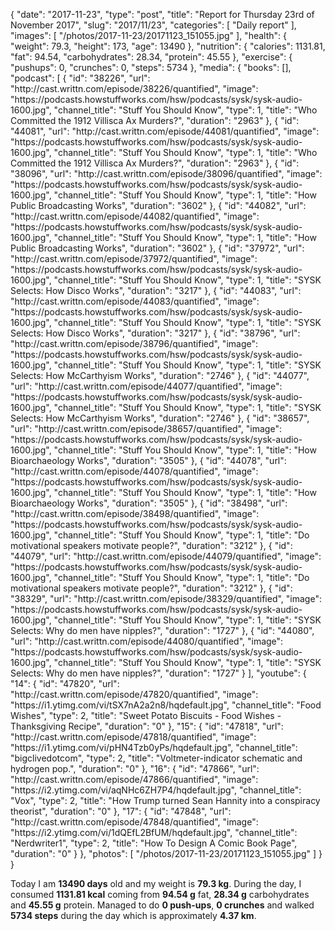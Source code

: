 {
    "date": "2017-11-23",
    "type": "post",
    "title": "Report for Thursday 23rd of November 2017",
    "slug": "2017\/11\/23",
    "categories": [
        "Daily report"
    ],
    "images": [
        "\/photos\/2017-11-23\/20171123_151055.jpg"
    ],
    "health": {
        "weight": 79.3,
        "height": 173,
        "age": 13490
    },
    "nutrition": {
        "calories": 1131.81,
        "fat": 94.54,
        "carbohydrates": 28.34,
        "protein": 45.55
    },
    "exercise": {
        "pushups": 0,
        "crunches": 0,
        "steps": 5734
    },
    "media": {
        "books": [],
        "podcast": [
            {
                "id": "38226",
                "url": "http:\/\/cast.writtn.com\/episode\/38226\/quantified",
                "image": "https:\/\/podcasts.howstuffworks.com\/hsw\/podcasts\/sysk\/sysk-audio-1600.jpg",
                "channel_title": "Stuff You Should Know",
                "type": 1,
                "title": "Who Committed the 1912 Villisca Ax Murders?",
                "duration": "2963"
            },
            {
                "id": "44081",
                "url": "http:\/\/cast.writtn.com\/episode\/44081\/quantified",
                "image": "https:\/\/podcasts.howstuffworks.com\/hsw\/podcasts\/sysk\/sysk-audio-1600.jpg",
                "channel_title": "Stuff You Should Know",
                "type": 1,
                "title": "Who Committed the 1912 Villisca Ax Murders?",
                "duration": "2963"
            },
            {
                "id": "38096",
                "url": "http:\/\/cast.writtn.com\/episode\/38096\/quantified",
                "image": "https:\/\/podcasts.howstuffworks.com\/hsw\/podcasts\/sysk\/sysk-audio-1600.jpg",
                "channel_title": "Stuff You Should Know",
                "type": 1,
                "title": "How Public Broadcasting Works",
                "duration": "3602"
            },
            {
                "id": "44082",
                "url": "http:\/\/cast.writtn.com\/episode\/44082\/quantified",
                "image": "https:\/\/podcasts.howstuffworks.com\/hsw\/podcasts\/sysk\/sysk-audio-1600.jpg",
                "channel_title": "Stuff You Should Know",
                "type": 1,
                "title": "How Public Broadcasting Works",
                "duration": "3602"
            },
            {
                "id": "37972",
                "url": "http:\/\/cast.writtn.com\/episode\/37972\/quantified",
                "image": "https:\/\/podcasts.howstuffworks.com\/hsw\/podcasts\/sysk\/sysk-audio-1600.jpg",
                "channel_title": "Stuff You Should Know",
                "type": 1,
                "title": "SYSK Selects: How Disco Works",
                "duration": "3217"
            },
            {
                "id": "44083",
                "url": "http:\/\/cast.writtn.com\/episode\/44083\/quantified",
                "image": "https:\/\/podcasts.howstuffworks.com\/hsw\/podcasts\/sysk\/sysk-audio-1600.jpg",
                "channel_title": "Stuff You Should Know",
                "type": 1,
                "title": "SYSK Selects: How Disco Works",
                "duration": "3217"
            },
            {
                "id": "38796",
                "url": "http:\/\/cast.writtn.com\/episode\/38796\/quantified",
                "image": "https:\/\/podcasts.howstuffworks.com\/hsw\/podcasts\/sysk\/sysk-audio-1600.jpg",
                "channel_title": "Stuff You Should Know",
                "type": 1,
                "title": "SYSK Selects: How McCarthyism Works",
                "duration": "2746"
            },
            {
                "id": "44077",
                "url": "http:\/\/cast.writtn.com\/episode\/44077\/quantified",
                "image": "https:\/\/podcasts.howstuffworks.com\/hsw\/podcasts\/sysk\/sysk-audio-1600.jpg",
                "channel_title": "Stuff You Should Know",
                "type": 1,
                "title": "SYSK Selects: How McCarthyism Works",
                "duration": "2746"
            },
            {
                "id": "38657",
                "url": "http:\/\/cast.writtn.com\/episode\/38657\/quantified",
                "image": "https:\/\/podcasts.howstuffworks.com\/hsw\/podcasts\/sysk\/sysk-audio-1600.jpg",
                "channel_title": "Stuff You Should Know",
                "type": 1,
                "title": "How Bioarchaeology Works",
                "duration": "3505"
            },
            {
                "id": "44078",
                "url": "http:\/\/cast.writtn.com\/episode\/44078\/quantified",
                "image": "https:\/\/podcasts.howstuffworks.com\/hsw\/podcasts\/sysk\/sysk-audio-1600.jpg",
                "channel_title": "Stuff You Should Know",
                "type": 1,
                "title": "How Bioarchaeology Works",
                "duration": "3505"
            },
            {
                "id": "38498",
                "url": "http:\/\/cast.writtn.com\/episode\/38498\/quantified",
                "image": "https:\/\/podcasts.howstuffworks.com\/hsw\/podcasts\/sysk\/sysk-audio-1600.jpg",
                "channel_title": "Stuff You Should Know",
                "type": 1,
                "title": "Do motivational speakers motivate people?",
                "duration": "3212"
            },
            {
                "id": "44079",
                "url": "http:\/\/cast.writtn.com\/episode\/44079\/quantified",
                "image": "https:\/\/podcasts.howstuffworks.com\/hsw\/podcasts\/sysk\/sysk-audio-1600.jpg",
                "channel_title": "Stuff You Should Know",
                "type": 1,
                "title": "Do motivational speakers motivate people?",
                "duration": "3212"
            },
            {
                "id": "38329",
                "url": "http:\/\/cast.writtn.com\/episode\/38329\/quantified",
                "image": "https:\/\/podcasts.howstuffworks.com\/hsw\/podcasts\/sysk\/sysk-audio-1600.jpg",
                "channel_title": "Stuff You Should Know",
                "type": 1,
                "title": "SYSK Selects: Why do men have nipples?",
                "duration": "1727"
            },
            {
                "id": "44080",
                "url": "http:\/\/cast.writtn.com\/episode\/44080\/quantified",
                "image": "https:\/\/podcasts.howstuffworks.com\/hsw\/podcasts\/sysk\/sysk-audio-1600.jpg",
                "channel_title": "Stuff You Should Know",
                "type": 1,
                "title": "SYSK Selects: Why do men have nipples?",
                "duration": "1727"
            }
        ],
        "youtube": {
            "14": {
                "id": "47820",
                "url": "http:\/\/cast.writtn.com\/episode\/47820\/quantified",
                "image": "https:\/\/i1.ytimg.com\/vi\/tSX7nA2a2n8\/hqdefault.jpg",
                "channel_title": "Food Wishes",
                "type": 2,
                "title": "Sweet Potato Biscuits - Food Wishes - Thanksgiving Recipe",
                "duration": "0"
            },
            "15": {
                "id": "47818",
                "url": "http:\/\/cast.writtn.com\/episode\/47818\/quantified",
                "image": "https:\/\/i1.ytimg.com\/vi\/pHN4Tzb0yPs\/hqdefault.jpg",
                "channel_title": "bigclivedotcom",
                "type": 2,
                "title": "Voltmeter-indicator schematic and hydrogen pop.",
                "duration": "0"
            },
            "16": {
                "id": "47866",
                "url": "http:\/\/cast.writtn.com\/episode\/47866\/quantified",
                "image": "https:\/\/i2.ytimg.com\/vi\/aqNHc6ZH7P4\/hqdefault.jpg",
                "channel_title": "Vox",
                "type": 2,
                "title": "How Trump turned Sean Hannity into a conspiracy theorist",
                "duration": "0"
            },
            "17": {
                "id": "47848",
                "url": "http:\/\/cast.writtn.com\/episode\/47848\/quantified",
                "image": "https:\/\/i2.ytimg.com\/vi\/1dQEfL2BfUM\/hqdefault.jpg",
                "channel_title": "Nerdwriter1",
                "type": 2,
                "title": "How To Design A Comic Book Page",
                "duration": "0"
            }
        },
        "photos": [
            "\/photos\/2017-11-23\/20171123_151055.jpg"
        ]
    }
}

Today I am <strong>13490 days</strong> old and my weight is <strong>79.3 kg</strong>. During the day, I consumed <strong>1131.81 kcal</strong> coming from <strong>94.54 g</strong> fat, <strong>28.34 g</strong> carbohydrates and <strong>45.55 g</strong> protein. Managed to do <strong>0 push-ups</strong>, <strong>0 crunches</strong> and walked <strong>5734 steps</strong> during the day which is approximately <strong>4.37 km</strong>.